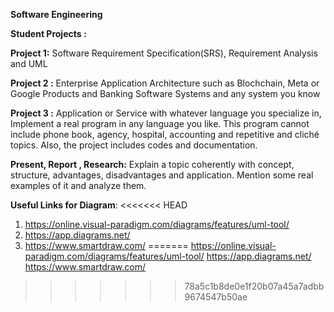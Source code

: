 **Software Engineering**

**Student Projects :** 

**Project 1:**
	Software Requirement Specification(SRS), Requirement Analysis  and UML

**Project 2 :**
	Enterprise  Application Architecture such as Blochchain, Meta or Google Products and Banking Software Systems and any system you know

**Project 3 :** 
	Application or Service with whatever language you specialize in, 	Implement 	a real program in any language 		you like. This program 	cannot 	include 	phone book, agency, hospital, accounting and  repetitive and cliché 		topics. Also, the project includes codes and documentation.
 
**Present,  Report , Research:**
Explain a topic coherently with concept, structure, advantages, disadvantages 	and  application. Mention some real examples of it and analyze them.


**Useful Links for Diagram**:
<<<<<<< HEAD
1. https://online.visual-paradigm.com/diagrams/features/uml-tool/
2. https://app.diagrams.net/
3. https://www.smartdraw.com/
=======
https://online.visual-paradigm.com/diagrams/features/uml-tool/
https://app.diagrams.net/
https://www.smartdraw.com/
>>>>>>> 78a5c1b8de0e1f20b07a45a7adbb9674547b50ae

